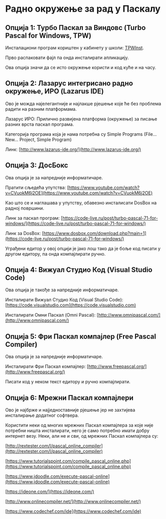 # Радно окружење за рад у Паскалу

## Опција 1: Турбо Паскал за Виндовс (Turbo Pascal for Windows, TPW)

Инсталациони програм кориштен у кабинету у школи: [TPWInst](https://drive.google.com/file/d/0B6s2Wbt3RdgtcTVpY2FiVldHeTA/view?usp=sharing).

Прво распаковати фајл па онда инсталирати апликацију.

Ова опција значи да се исто окружење користи и код куће и на часу.

## Опција 2: Лазарус интегрисано радно окружење, ИРО (Lazarus IDE)

Ово је можда најелегантније и најлакше рјешење које ће без проблема радити на разним платформама.

Лазарус ИРО: Прилично развијена платформа (окружење) за писање разних врста паскал програма.

Категорија програма која је нама потребна су Simple Programs (File... New... Project, Simple Program)

Линк: [http://www.lazarus-ide.org/](http://www.lazarus-ide.org/)

## Опција 3: ДосБокс

Ова опција је за напредније информатичаре.

Пратити сљедећа упутства: [https://www.youtube.com/watch?v=CVuokM6j2OE](https://www.youtube.com/watch?v=CVuokM6j2OE)

Као што се и наглашава у упутству, обавезно инсталисати DosBox на радној површини.

Линк за паскал програм: [https://code-live.ru/post/turbo-pascal-71-for-windows/](https://code-live.ru/post/turbo-pascal-71-for-windows/)

Линк за DosBox: [https://www.dosbox.com/download.php?main=1](https://code-live.ru/post/turbo-pascal-71-for-windows/)

Уграђени едитор у овој опцији је јако лош тако да је боље код писати у другом едитору, па онда компајлирати ручно.

## Опција 4: Вижуал Студио Код (Visual Studio Code)

Ова опција је такође за напредније информатичаре.

Инсталирати Вижуал Студио Код (Visual Studio Code): [https://code.visualstudio.com](https://code.visualstudio.com)

Инсталирати Омни Паскал (Omni Pascal): [http://www.omnipascal.com/](http://www.omnipascal.com/)

## Опција 5: Фри Паскал компајлер (Free Pascal Compiler)

Ова опција је за напредније информатичаре.

Инсталирати Фри Паскал компајлер: [http://www.freepascal.org/](http://www.freepascal.org/)

Писати код у неком текст едитору и ручно компајлирати. 

## Опција 6: Мрежни Паскал компајлери

Ово је најбрже и најједноставније рјешење јер не захтијева инсталирање додатног софтвера.

Користити неки од многих мрежних Паскал компајлера за које није потребни ништа инсталирати, него је само потребно имати добру интернет везу. Неки, али не и сви, од мрежних Паскал компајлера су:

[http://rextester.com/l/pascal_online_compiler](http://rextester.com/l/pascal_online_compiler)

[https://www.tutorialspoint.com/compile_pascal_online.php](https://www.tutorialspoint.com/compile_pascal_online.php)

[https://www.jdoodle.com/execute-pascal-online](https://www.jdoodle.com/execute-pascal-online)

[https://ideone.com/](https://ideone.com/)

[http://www.onlinecompiler.net/](http://www.onlinecompiler.net/)

[https://www.codechef.com/ide](https://www.codechef.com/ide)
